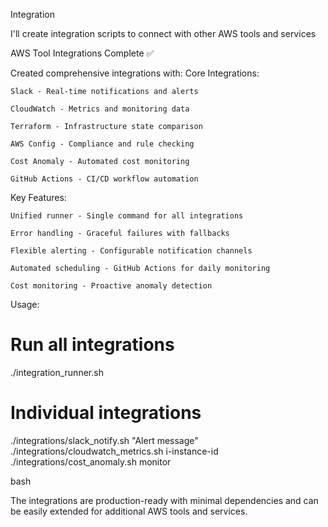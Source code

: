 
Integration

I'll create integration scripts to connect with other AWS tools and services

AWS Tool Integrations Complete ✅

Created comprehensive integrations with:
Core Integrations:

    Slack - Real-time notifications and alerts

    CloudWatch - Metrics and monitoring data

    Terraform - Infrastructure state comparison

    AWS Config - Compliance and rule checking

    Cost Anomaly - Automated cost monitoring

    GitHub Actions - CI/CD workflow automation

Key Features:

    Unified runner - Single command for all integrations

    Error handling - Graceful failures with fallbacks

    Flexible alerting - Configurable notification channels

    Automated scheduling - GitHub Actions for daily monitoring

    Cost monitoring - Proactive anomaly detection

Usage:

# Run all integrations
./integration_runner.sh

# Individual integrations
./integrations/slack_notify.sh "Alert message"
./integrations/cloudwatch_metrics.sh i-instance-id
./integrations/cost_anomaly.sh monitor

bash

The integrations are production-ready with minimal dependencies and can be easily extended for additional AWS tools and services.